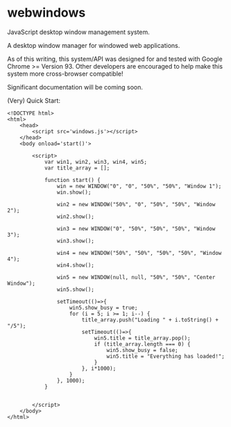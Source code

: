 # webwindows
JavaScript desktop window management system.

A desktop window manager for windowed web applications.

As of this writing, this system/API was designed for and tested with Google Chrome >= Version 93.  Other developers are encouraged to help make this system more cross-browser compatible!

Significant documentation will be coming soon.

(Very) Quick Start:
```
<!DOCTYPE html>
<html>
    <head>
        <script src='windows.js'></script>
    </head>
    <body onload='start()'>

        <script>
            var win1, win2, win3, win4, win5;
            var title_array = [];

            function start() {
                win = new WINDOW("0", "0", "50%", "50%", "Window 1");
                win.show();

                win2 = new WINDOW("50%", "0", "50%", "50%", "Window 2");
                win2.show();

                win3 = new WINDOW("0", "50%", "50%", "50%", "Window 3");
                win3.show();

                win4 = new WINDOW("50%", "50%", "50%", "50%", "Window 4");
                win4.show();

                win5 = new WINDOW(null, null, "50%", "50%", "Center Window");
                win5.show();

                setTimeout(()=>{
                    win5.show_busy = true;
                    for (i = 5; i >= 1; i--) {
                        title_array.push("Loading " + i.toString() + "/5");
                        setTimeout(()=>{
                            win5.title = title_array.pop();
                            if (title_array.length === 0) {
                                win5.show_busy = false;
                                win5.title = "Everything has loaded!";
                            }
                        }, i*1000);
                    }
                }, 1000);
            }


        </script>
    </body>
</html>
```




